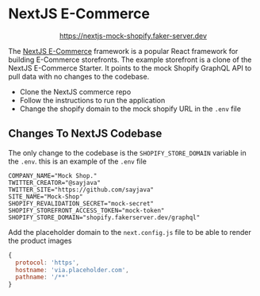 # NextJS E-Commerce

<p align="center">
<a href="https://nextjs-mock-shopify.faker-server.dev">https://nextjs-mock-shopify.faker-server.dev</a>
</p>

The [NextJS E-Commerce](https://github.com/vercel/commerce) framework is a
popular React framework for building E-Commerce storefronts. The example
storefront is a clone of the NextJS E-Commerce Starter. It points to the mock
Shopify GraphQL API to pull data with no changes to the codebase.

- Clone the NextJS commerce repo
- Follow the instructions to run the application
- Change the shopify domain to the mock shopify URL in the `.env` file

## Changes To NextJS Codebase

The only change to the codebase is the `SHOPIFY_STORE_DOMAIN` variable in the
`.env`. this is an example of the `.env` file

```env
COMPANY_NAME="Mock Shop."
TWITTER_CREATOR="@sayjava"
TWITTER_SITE="https://github.com/sayjava"
SITE_NAME="Mock-Shop"
SHOPIFY_REVALIDATION_SECRET="mock-secret"
SHOPIFY_STOREFRONT_ACCESS_TOKEN="mock-token"
SHOPIFY_STORE_DOMAIN="shopify.fakerserver.dev/graphql"
```

Add the placeholder domain to the `next.config.js` file to be able to render the
product images

```javascript
{
  protocol: 'https',
  hostname: 'via.placeholder.com',
  pathname: '/**'
}
```
